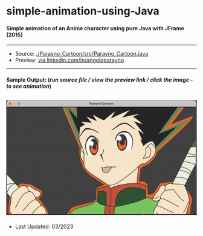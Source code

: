 # simple-animation-using-Java
#### Simple animation of an Anime character using pure Java with JFrame (2015)
---
* Source: [./Parayno_Cartoon/src/Parayno_Cartoon.java](https://github.com/angeloparayno/simple-animation-using-Java/blob/main/Parayno_Cartoon/src/Parayno_Cartoon.java)
* Preview: [via linkedin.com/in/angeloparayno](https://www.linkedin.com/posts/angeloparayno_old-project-from-my-treasure-box-simple-activity-7045579453598486528-422q?utm_source=share&utm_medium=member_desktop)
---
#### Sample Output: (*run source file / view the preview link / click the image - to see animation*)
[![](https://github.com/angeloparayno/simple-animation-using-Java/blob/main/Sample%20Output.png)](https://www.linkedin.com/posts/angeloparayno_old-project-from-my-treasure-box-simple-activity-7045579453598486528-422q?utm_source=share&utm_medium=member_desktop)
---
* Last Updated: 03/2023
